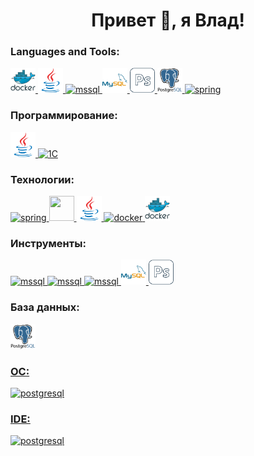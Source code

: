 <h1 align="center">Привет 👋, я Влад!</h1>

</p>

<h3 align="left">Languages and Tools:</h3>
<p align="left"> <a href="https://www.docker.com/" target="_blank" rel="noreferrer"> <img src="https://raw.githubusercontent.com/devicons/devicon/master/icons/docker/docker-original-wordmark.svg" alt="docker" width="40" height="40"/> </a> <a href="https://www.java.com" target="_blank" rel="noreferrer"> <img src="https://raw.githubusercontent.com/devicons/devicon/master/icons/java/java-original.svg" alt="java" width="40" height="40"/> </a> <a href="https://www.microsoft.com/en-us/sql-server" target="_blank" rel="noreferrer"> <img src="https://www.svgrepo.com/show/303229/microsoft-sql-server-logo.svg" alt="mssql" width="40" height="40"/> </a> <a href="https://www.mysql.com/" target="_blank" rel="noreferrer"> <img src="https://raw.githubusercontent.com/devicons/devicon/master/icons/mysql/mysql-original-wordmark.svg" alt="mysql" width="40" height="40"/> </a> <a href="https://www.photoshop.com/en" target="_blank" rel="noreferrer"> <img src="https://raw.githubusercontent.com/devicons/devicon/master/icons/photoshop/photoshop-line.svg" alt="photoshop" width="40" height="40"/> </a> <a href="https://www.postgresql.org" target="_blank" rel="noreferrer"> <img src="https://raw.githubusercontent.com/devicons/devicon/master/icons/postgresql/postgresql-original-wordmark.svg" alt="postgresql" width="40" height="40"/> </a> <a href="https://spring.io/" target="_blank" rel="noreferrer"> <img src="https://www.vectorlogo.zone/logos/springio/springio-icon.svg" alt="spring" width="40" height="40"/> </a> </p>

<h3 align="left">Программирование:</h3>
<p align="left"> 
  </a> 
  <a href="https://www.java.com" target="_blank" rel="noreferrer"> 
    <img src="https://raw.githubusercontent.com/devicons/devicon/master/icons/java/java-original.svg" alt="java" width="40" height="40"/>  
  <a href="https://1c.ru/" target="_blank" rel="noreferrer"> 
    <img src="https://github.com/vglinin/vglinin/assets/156716430/930df78f-1650-402f-9081-ae2cf9dd4199" alt="1С" width="40" height="40"/> 
  </a> 
</p>
    
<h3 align="left">Технологии:</h3>
<p align="left"> 
  </a> 
  <a href="https://spring.io/" target="_blank" rel="noreferrer"> 
          <img src="https://www.vectorlogo.zone/logos/springio/springio-icon.svg" alt="spring" width="40" height="40"/> 
        </a> 
        
  </a>
  <a href="https://junit.org/junit5/" target="_blank" rel="noreferrer"> 
           <img src="https://github.com/vglinin/vglinin/assets/156716430/1d8d3a4b-a006-462d-999b-b91a95f05d19" width="40" height="40"/> 
</a>

</a> 
  <a href="https://www.java.com" target="_blank" rel="noreferrer"> 
    <img src="https://raw.githubusercontent.com/devicons/devicon/master/icons/java/java-original.svg" alt="java" width="40" height="40"/> 
  </a> 
 
</a>
  <a href="https://hibernate.org/" target="_blank" rel="noreferrer"> 
  <img src="https://github.com/vglinin/vglinin/assets/156716430/02ea3c0c-ad95-42e8-b33d-1cfb0c7ed85c" alt="docker" width="40" height="40"/> 
</a>
 
 </a>
  <a href="https://www.docker.com/" target="_blank" rel="noreferrer"> 
  <img src="https://raw.githubusercontent.com/devicons/devicon/master/icons/docker/docker-original-wordmark.svg" alt="docker" width="40" height="40"/> 
</a>  
</p>

<h3 align="left">Инструменты:</h3>
<p align="left"> 

</a>
  <a href="https://gradle.org/" target="_blank" rel="noreferrer"> 
    <img src="https://github.com/vglinin/vglinin/assets/156716430/263d07a9-91e6-4638-a0ce-522804a31ca6" alt="mssql" width="40" height="40"/> 
  </a> 

  </a>
  <a href="https://maven.apache.org/" target="_blank" rel="noreferrer"> 
    <img src="https://github.com/vglinin/vglinin/assets/156716430/a02233fc-3f7d-45bf-b65f-24c4b5d44552" alt="mssql" width="40" height="40"/> 
  </a> 
  
  </a>
  <a href="https://www.microsoft.com/en-us/sql-server" target="_blank" rel="noreferrer"> 
    <img src="https://www.svgrepo.com/show/303229/microsoft-sql-server-logo.svg" alt="mssql" width="40" height="40"/> 
  </a> 
  
  </a>
  <a href="https://www.mysql.com/" target="_blank" rel="noreferrer"> 
    <img src="https://raw.githubusercontent.com/devicons/devicon/master/icons/mysql/mysql-original-wordmark.svg" alt="mysql" width="40" height="40"/> 
  </a> 
  
  </a>
  <a href="https://www.photoshop.com/en" target="_blank" rel="noreferrer"> 
      <img src="https://raw.githubusercontent.com/devicons/devicon/master/icons/photoshop/photoshop-line.svg" alt="photoshop" width="40" height="40"/> 
    </a> 
</p>

<h3 align="left">База данных:</h3>
<p align="left"> 
    <a href="https://www.postgresql.org" target="_blank" rel="noreferrer">
        <img src="https://raw.githubusercontent.com/devicons/devicon/master/icons/postgresql/postgresql-original-wordmark.svg" alt="postgresql" width="40" height="40"/>
</p>

<h3 align="left">ОС:</h3>
<p align="left"> 
  <a href="https://support.microsoft.com/ru-ru/windows" target="_blank" rel="noreferrer">
        <img src="https://github.com/vglinin/vglinin/assets/156716430/c0961651-cbf8-4426-93e3-c66722fabde6" alt="postgresql" width="40" height="40"/>
</p>

<h3 align="left">IDE:</h3>
<p align="left"> 
   <a href="https://www.jetbrains.com/" target="_blank" rel="noreferrer">
        <img src="https://github.com/vglinin/vglinin/assets/156716430/5976f3b3-0cfd-4bb3-862d-7f35f03d0446" alt="postgresql" width="40" height="40"/>
</p>
